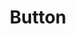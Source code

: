 ---
layout: pattern.njk
tags: 
    - legacy_it
    - legacy_components_it
    - page
key: button-legacy_it
title: Button
parent: components-legacy_it
image: legacy/overview/button.webp
keywords: 
order: 40
availablelanguages: 
    - de
    - en
---